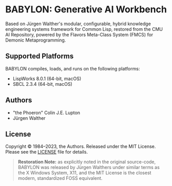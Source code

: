 # BABYLON: Generative AI Workbench

Based on Jürgen Walther's modular, configurable, hybrid knowledge engineering systems framework for Common Lisp, restored from the CMU AI Repository, powered by the Flavors Meta-Class System (FMCS) for Demonic Metaprogramming.

## Supported Platforms

BABYLON compiles, loads, and runs on the following platforms:

- LispWorks 8.0.1 (64-bit, macOS)
- SBCL 2.3.4 (64-bit, macOS)
## Authors

- "the Phoeron" Colin J.E. Lupton
- Jürgen Walther

## License

Copyright &copy; 1984&ndash;2023, the Authors. Released under the MIT License.
Please see the [LICENSE](LICENSE) file for details.

> **Restoration Note:** as explicitly noted in the original source-code, BABYLON
> was released by Jürgen Walthers under similar terms as the X Windows System,
> X11, and the MIT License is the closest modern, standardized FOSS equivalent.

